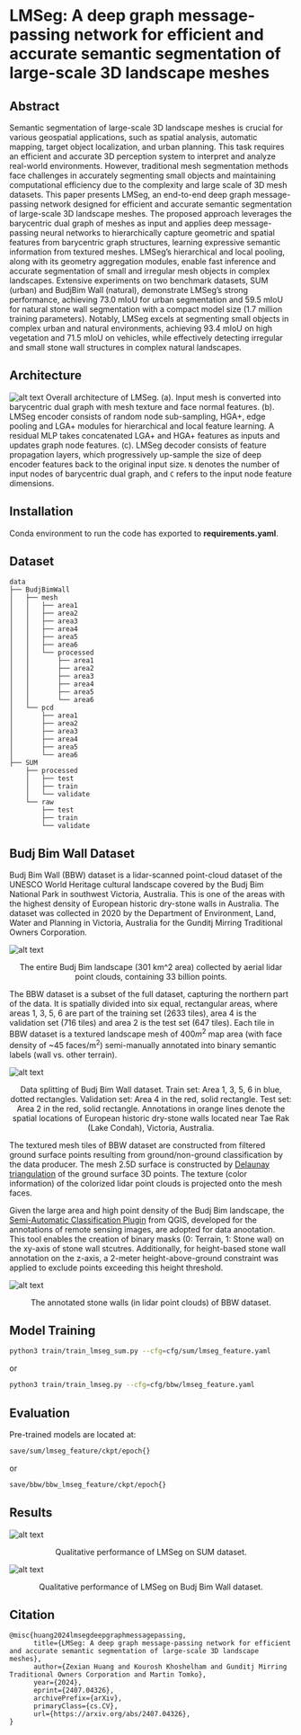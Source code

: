 # LMSeg: A deep graph message-passing network for efficient and accurate semantic segmentation of large-scale 3D landscape meshes

## Abstract

Semantic segmentation of large-scale 3D landscape meshes is crucial for various geospatial applications, such as spatial analysis, automatic mapping, target object localization, and urban planning. This task requires an efficient and accurate 3D perception system to interpret and analyze real-world environments. However, traditional mesh segmentation methods face challenges in accurately segmenting small objects and maintaining computational efficiency due to the complexity and large scale of 3D mesh datasets. This paper presents LMSeg, an end-to-end deep graph message-passing network designed for efficient and accurate semantic segmentation of large-scale 3D landscape meshes. The proposed approach leverages the barycentric dual graph of meshes as input and applies deep message-passing neural networks to hierarchically capture geometric and spatial features from barycentric graph structures, learning expressive semantic information from textured meshes. LMSeg’s hierarchical and local pooling, along with its geometry aggregation modules, enable fast inference and accurate segmentation of small and irregular mesh objects in complex landscapes. Extensive experiments on two benchmark datasets, SUM (urban) and BudjBim Wall (natural), demonstrate LMSeg’s strong performance, achieving 73.0 mIoU for urban segmentation and 59.5 mIoU for natural stone wall segmentation with a compact model size (1.7 million training parameters). Notably, LMSeg excels at segmenting small objects in complex urban and natural environments, achieving 93.4 mIoU on high vegetation and 71.5 mIoU on vehicles, while effectively detecting irregular and small stone wall structures in complex natural landscapes.

## Architecture

![alt text](figs/architecture.png)
Overall architecture of LMSeg. (a). Input mesh is converted into barycentric dual graph with mesh texture and face normal features. (b). LMSeg encoder consists of random node sub-sampling, HGA+, edge pooling and LGA+ modules for hierarchical and local feature learning. A residual MLP takes concatenated LGA+ and HGA+ features as inputs and updates graph node features. (c). LMSeg decoder consists of feature propagation layers, which progressively up-sample the size of deep encoder features back to the original input size. $\texttt{N}$ denotes the number of input nodes of barycentric dual graph, and $\texttt{C}$ refers to the input node feature dimensions.

## **Installation**

Conda environment to run the code has exported to **requirements.yaml**.

## **Dataset**

```text
data
├── BudjBimWall
│   ├── mesh
│   │   ├── area1
│   │   ├── area2
│   │   ├── area3
│   │   ├── area4
│   │   ├── area5
│   │   ├── area6
│   │   └── processed
│   │       ├── area1
│   │       ├── area2
│   │       ├── area3
│   │       ├── area4
│   │       ├── area5
│   │       └── area6
│   └── pcd
│       ├── area1
│       ├── area2
│       ├── area3
│       ├── area4
│       ├── area5
│       └── area6
├── SUM
    ├── processed
    │   ├── test
    │   ├── train
    │   └── validate
    └── raw
        ├── test
        ├── train
        └── validate
```

## **Budj Bim Wall Dataset**

Budj Bim Wall (BBW) dataset is a lidar-scanned point-cloud dataset of the UNESCO World Heritage cultural landscape covered by the Budj Bim National Park in southwest Victoria, Australia. This is one of the areas with the highest density of European historic dry-stone walls in Australia. The dataset was collected in 2020 by the Department of Environment, Land, Water and Planning in Victoria, Australia for the Gunditj Mirring Traditional Owners Corporation.

![alt text](figs/budjbim_bev.jpeg)
<p align="center"> The entire Budj Bim landscape (301 km^2 area) collected by aerial lidar point clouds, containing 33 billion points.</p>

The BBW dataset is a subset of the full dataset, capturing the northern part of the data. It is spatially divided into six equal, rectangular areas, where areas 1, 3, 5, 6 are part of the training set (2633 tiles), area 4 is the validation set (716 tiles) and area 2 is the test set (647 tiles). Each tile in BBW dataset is a textured landscape mesh of 400$m^2$ map area (with face density of ~45 faces/m$^2$) semi-manually annotated into binary semantic labels (wall vs. other terrain).

![alt text](figs/bbw_map.png)
<p align="center"> Data splitting of Budj Bim Wall dataset. Train set: Area 1, 3, 5, 6 in blue, dotted rectangles. Validation set: Area 4 in the red, solid rectangle. Test set: Area 2 in the red, solid rectangle. Annotations in orange lines denote the spatial locations of European historic dry-stone walls located near Tae Rak (Lake Condah), Victoria, Australia.</p>

The textured mesh tiles of BBW dataset are constructed from filtered ground surface points resulting from ground/non-ground classification by the data producer. The mesh 2.5D surface is constructed by [Delaunay triangulation](https://github.com/hugoledoux/startinpy/) of the ground surface 3D points. The texture (color information) of the colorized lidar point clouds is projected onto the mesh faces.

Given the large area and high point density of the Budj Bim landscape, the [Semi-Automatic Classification Plugin](https://plugins.qgis.org/plugins/SemiAutomaticClassificationPlugin/) from QGIS, developed for the annotations of remote sensing images, are adopted for data anootation. This tool enables the creation of binary masks (0: Terrain, 1: Stone wal) on the xy-axis of stone wall stcutres. Additionally, for height-based stone wall annotation on the z-axis, a 2-meter height-above-ground constraint was applied to exclude points exceeding this height threshold.

![alt text](figs/budjbim_annotated_points.jpeg)
<p align="center"> The annotated stone walls (in lidar point clouds) of BBW dataset.</p>

## **Model Training**

```bash
python3 train/train_lmseg_sum.py --cfg=cfg/sum/lmseg_feature.yaml
```

or

```bash
python3 train/train_lmseg.py --cfg=cfg/bbw/lmseg_feature.yaml
```

## **Evaluation**

Pre-trained models are located at:

```bash
save/sum/lmseg_feature/ckpt/epoch{}
```

or

```bash
save/bbw/bbw_lmseg_feature/ckpt/epoch{}
```

## Results

![alt text](figs/sum_preds.png)
<p align="center"> Qualitative performance of LMSeg on SUM dataset.</p>

![alt text](figs/bbw_preds.png)
<p align="center"> Qualitative performance of LMSeg on Budj Bim Wall dataset.</p>

## Citation

```text
@misc{huang2024lmsegdeepgraphmessagepassing,
      title={LMSeg: A deep graph message-passing network for efficient and accurate semantic segmentation of large-scale 3D landscape meshes}, 
      author={Zexian Huang and Kourosh Khoshelham and Gunditj Mirring Traditional Owners Corporation and Martin Tomko},
      year={2024},
      eprint={2407.04326},
      archivePrefix={arXiv},
      primaryClass={cs.CV},
      url={https://arxiv.org/abs/2407.04326}, 
}
```
